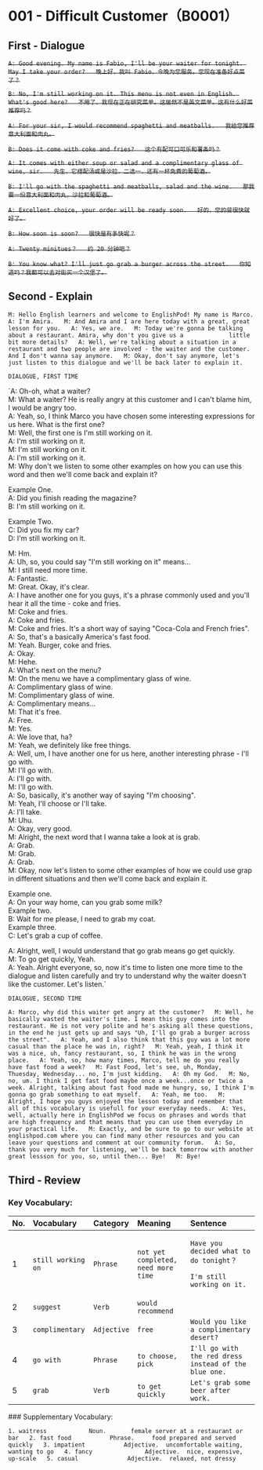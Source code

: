 # 001 - Difficult Customer（B0001）

## First - Dialogue

~~`A: Good evening. My name is Fabio, I'll be your waiter for tonight. May I take your order?  
   晚上好，我叫 Fabio，今晚为您服务。您现在准备好点菜了？`~~

~~`B: No, I'm still working on it. This menu is not even in English. What's good here?  
   不用了，我现在正在研究菜单。这居然不是英文菜单。这有什么好菜推荐吗？`~~

~~`A: For your sir, I would recommend spaghetti and meatballs.  
   我给您推荐意大利面和肉丸。`~~

~~`B: Does it come with coke and fries?  
   这个有配可口可乐和薯条吗？`~~

~~`A: It comes with either soup or salad and a complimentary glass of wine, sir.  
   先生，它搭配汤或是沙拉，二选一，还有一杯免费的葡萄酒。`~~

~~`B: I'll go with the spaghetti and meatballs, salad and the wine.  
   那我要一份意大利面和肉丸，沙拉和葡萄酒。`~~

~~`A: Excellent choice, your order will be ready soon.  
   好的，您的餐很快就好了。`~~

~~`B: How soon is soon?  
   很快是有多快呢？`~~

~~`A: Twenty minitues？  
   约 20 分钟吧？`~~

~~`B: You know what? I'll just go grab a burger across the street.  
   你知道吗？我都可以去对街买一个汉堡了。`~~

## Second - Explain

`M: Hello English learners and welcome to EnglishPod! My name is Marco.  
A: I'm Amira.  
M: And Amira and I are here today with a great, great lesson for you.  
A: Yes, we are.  
M: Today we're gonna be talking about a restaurant. Amira, why don't you give us a             little bit more details?  
A: Well, we're talking about a situation in a restaurant and two people are involved - the waiter and the customer. And I don't wanna say anymore.  
M: Okay, don't say anymore, let's just listen to this dialogue and we'll be back later to explain it.`

`DIALOGUE, FIRST TIME`

`A: Oh-oh, what a waiter?  
M: What a waiter? He is really angry at this customer and I can't blame him, I would be angry too.  
A: Yeah, so, I think Marco you have chosen some interesting expressions for us here. What is the first one?  
M: Well, the first one is I'm still working on it.  
A: I'm still working on it.  
M: I'm still working on it.  
A: I'm still working on it.  
M: Why don't we listen to some other examples on how you can use this word and then we'll come back and explain it?  
  
Example One.  
A: Did you finish reading the magazine?  
B: I'm still working on it.  
  
Example Two.  
C: Did you fix my car?  
D: I'm still working on it.  
  
M: Hm.  
A: Uh, so, you could say "I'm still working on it" means...  
M: I still need more time.  
A: Fantastic.  
M: Great. Okay, it's clear.  
A: I have another one for you guys, it's a phrase commonly used and you'll hear it all the time - coke and fries.  
M: Coke and fries.  
A: Coke and fries.  
M: Coke and fries. It's a short way of saying "Coca-Cola and French fries".  
A: So, that's a basically America's fast food.  
M: Yeah. Burger, coke and fries.  
A: Okay.  
M: Hehe.  
A: What's next on the menu?  
M: On the menu we have a complimentary glass of wine.  
A: Complimentary glass of wine.  
M: Complimentary glass of wine.  
A: Complimentary means...  
M: That it's free.  
A: Free.  
M: Yes.  
A: We love that, ha?  
M: Yeah, we definitely like free things.  
A: Well, um, I have another one for us here, another interesting phrase - I'll go with.  
M: I'll go with.  
A: I'll go with.  
M: I'll go with.  
A: So, basically, it's another way of saying "I'm choosing".  
M: Yeah, I'll choose or I'll take.  
A: I'll take.  
M: Uhu.  
A: Okay, very good.  
M: Alright, the next word that I wanna take a look at is grab.  
A: Grab.  
M: Grab.  
A: Grab.  
M: Okay, now let's listen to some other examples of how we could use grap in different situations and then we'll come back and explain it.  
  
Example one.  
A: On your way home, can you grab some milk?  
Example two.  
B: Wait for me please, I need to grab my coat.  
Example three.  
C: Let's grab a cup of coffee.  
  
A: Alright, well, I would understand that go grab means go get quickly.  
M: To go get quickly, Yeah.  
A: Yeah. Alright everyone, so, now it's time to listen one more time to the dialogue and listen carefully and try to understand why the waiter doesn't like the customer. Let's listen.`

`DIALOGUE, SECOND TIME`

`A: Marco, why did this waiter get angry at the customer?  
M: Well, he basically wasted the waiter's time. I mean this guy comes into the restaurant. He is not very polite and he's asking all these questions, in the end he just gets up and says "Uh, I'll go grab a burger across the street".  
A: Yeah, and I also think that this guy was a lot more casual than the place he was in, right?  
M: Yeah, yeah, I think it was a nice, uh, fancy restaurant, so, I think he was in the wrong place.  
A: Yeah, so, how many times, Marco, tell me do you really have fast food a week?  
M: Fast Food, let's see, uh, Monday, Thuesday, Wednesday... no, I'm just kidding.  
A: Oh my God.  
M: No, no, um. I think I get fast food maybe once a week...once or twice a week. Alright, talking about fast food made me hungry, so, I think I'm gonna go grab something to eat myself.  
A: Yeah, me too.  
M: Alright, I hope you guys enjoyed the lesson today and remember that all of this vocabulary is usefull for your everyday needs.  
A: Yes, well, actually here in EnglishPod we focus on phrases and words that are high frequency and that means that you can use them everyday in your practical life.  
M: Exactly, and be sure to go to our website at englishpod.com where you can find many other resources and you can leave your questions and comment at our community forum.  
A: So, thank you very much for listening, we'll be back tomorrow with another great lessson for you, so, until then... Bye!  
M: Bye!`

## Third - Review

### Key Vocabulary:

<table>
  <thead>
    <tr>
      <th style="text-align:left">No.</th>
      <th style="text-align:left"><b>Vocabulary</b>
      </th>
      <th style="text-align:left"><b>Category</b>
      </th>
      <th style="text-align:left"><b>Meaning</b>
      </th>
      <th style="text-align:left"><b>Sentence</b>
      </th>
    </tr>
  </thead>
  <tbody>
    <tr>
      <td style="text-align:left">1</td>
      <td style="text-align:left"><code>still working on</code>
      </td>
      <td style="text-align:left"><code>Phrase</code>
      </td>
      <td style="text-align:left"><code>not yet completed, need more time</code>
      </td>
      <td style="text-align:left">
        <p><code>Have you decided what to do tonight&#xFF1F;</code>
        </p>
        <p><code>I&apos;m still working on it.</code>
        </p>
      </td>
    </tr>
    <tr>
      <td style="text-align:left">2</td>
      <td style="text-align:left"><code>suggest</code>
      </td>
      <td style="text-align:left"><code>Verb</code>
      </td>
      <td style="text-align:left"><code>would recommend</code>
      </td>
      <td style="text-align:left"></td>
    </tr>
    <tr>
      <td style="text-align:left">3</td>
      <td style="text-align:left"><code>complimentary</code>
      </td>
      <td style="text-align:left"><code>Adjective</code>
      </td>
      <td style="text-align:left"><code>free</code>
      </td>
      <td style="text-align:left"><code>Would you like a complimentary desert?</code>
      </td>
    </tr>
    <tr>
      <td style="text-align:left">4</td>
      <td style="text-align:left"><code>go with</code>
      </td>
      <td style="text-align:left"><code>Phrase</code>
      </td>
      <td style="text-align:left"><code>to choose, pick</code>
      </td>
      <td style="text-align:left"><code>I&apos;ll go with the red dress instead of the blue one.</code>
      </td>
    </tr>
    <tr>
      <td style="text-align:left">5</td>
      <td style="text-align:left"><code>grab</code>
      </td>
      <td style="text-align:left"><code>Verb</code>
      </td>
      <td style="text-align:left"><code>to get quickly</code>
      </td>
      <td style="text-align:left"><code>Let&apos;s grab some beer after work.</code>
      </td>
    </tr>
  </tbody>
</table>### Supplementary Vocabulary:

`1. waitress            Noun.       female server at a restaurant or bar  
2. fast food           Phrase.     food prepared and served quickly  
3. impatient           Adjective.  uncomfortable waiting, wanting to go  
4. fancy               Adjective.  nice, expensive, up-scale  
5. casual              Adjective.  relaxed, not dressy`

